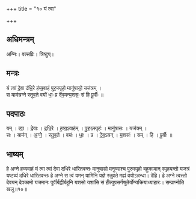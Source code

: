 +++
title = "१० यं त्वा"

+++
## अधिमन्त्रम्
अग्निः। वत्सप्रिः। त्रिष्टुप्।

## मन्त्रः
यं त्वा॑ दे॒वा द॑धि॒रे ह॑व्य॒वाहं॑ पुरु॒स्पृहो॒ मानु॑षासो॒ यज॑त्रम् ।  
स याम॑न्नग्ने स्तुव॒ते वयो॑ धाः॒ प्र दे॑व॒यन्य॒शसः॒ सं हि पू॒र्वीः ॥

## पदपाठः
यम् । त्वा॒ । दे॒वाः । द॒धि॒रे । ह॒व्य॒ऽवाह॑म् । पु॒रु॒ऽस्पृहः॑ । मानु॑षासः । यज॑त्रम् ।  
सः । याम॑न् । अ॒ग्ने॒ । स्तु॒व॒ते । वयः॑ । धाः॒ । प्र । दे॒व॒ऽयन् । य॒शसः॑ । सम् । हि । पू॒र्वीः ॥

## भाष्यम्
हे अग्ने हव्यवाहं यं त्वा त्वां देवा दधिरे धारितवन्तः मानुषासो मनुष्याश्च पुरुस्पृहो बहुकामान् स्पृहयन्तो यजत्रं यष्टव्यं दधिरे धारितवन्तः हे अग्ने स त्वं यमन् यामिनि यज्ञे स्तुवते मह्यं वयोऽन्नन्धा। देहि। हे अग्ने त्वत्त्तो देवयन् देवकामो यजमानः पूर्वीर्बह्वीर्बहूनि यशसो यशांसि सं हीत्युपसर्गश्रुतेर्योग्यक्रियाध्याहारः। सम्प्राप्नोति खलु॥१०॥